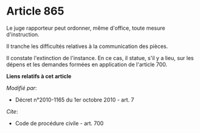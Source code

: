 # Article 865

Le juge rapporteur peut ordonner, même d'office, toute mesure d'instruction. 

Il tranche les difficultés relatives à la communication des pièces. 

Il constate l'extinction de l'instance. En ce cas, il statue, s'il y a lieu, sur les dépens et les demandes formées en
application de l'article 700.

**Liens relatifs à cet article**

_Modifié par_:

  - Décret n°2010-1165 du 1er octobre 2010 - art. 7

_Cite_:

  - Code de procédure civile - art. 700
